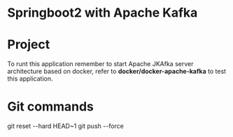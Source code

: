 # Springboot2 with Apache Kafka

# Project

To runt this application remember to start Apache JKAfka server architecture based on docker, refer to **docker/docker-apache-kafka** to test this application.

# Git commands

git reset --hard HEAD~1
git push --force